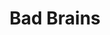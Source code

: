 ---
title: "Bad Brains"
summary: "American Hardcore Punk band formed in Washington, D.C. in 1977, initially as a jazz fusion ensemble called Mind Power. The band also do many reggae and dub tracks and featured elements from funk, heavy metal or hip hop. Classic line-up: — lead vocals , guitar — guitar — bass — drums, percussion The original line up broke up many times and some musicians replaced and : — lead vocals Taj Singleton — lead vocals — lead vocals — lead vocals — drums, percussion — drums, percussion"
image: "bad-brains.jpg"
apple_music_artist_url: "https://music.apple.com/gb/artist/bad-brains/6562656"
wikipedia_url: "none"
---